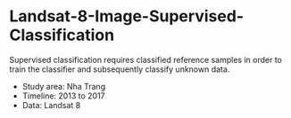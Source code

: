# Landsat-8-Image-Supervised-Classification
Supervised classification requires classified reference samples in order to train the classifier and subsequently classify unknown data.
- Study area: Nha Trang
- Timeline: 2013 to 2017
- Data: Landsat 8
